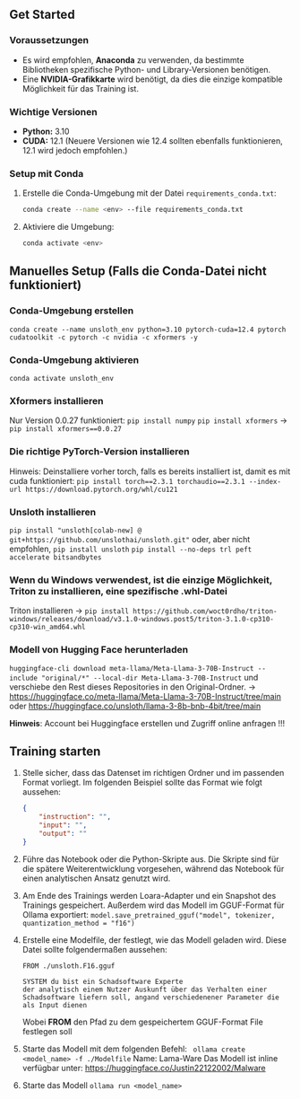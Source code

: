 ## Get Started

### Voraussetzungen

- Es wird empfohlen, **Anaconda** zu verwenden, da bestimmte Bibliotheken spezifische Python- und Library-Versionen
  benötigen.
- Eine **NVIDIA-Grafikkarte** wird benötigt, da dies die einzige kompatible Möglichkeit für das Training ist.

### Wichtige Versionen

- **Python:** 3.10
- **CUDA:** 12.1 (Neuere Versionen wie 12.4 sollten ebenfalls funktionieren, 12.1 wird jedoch empfohlen.)

### Setup mit Conda

1. Erstelle die Conda-Umgebung mit der Datei `requirements_conda.txt`:
   ```bash
   conda create --name <env> --file requirements_conda.txt 
   ```

2. Aktiviere die Umgebung:
    ```bash
    conda activate <env>
    ```
   
## Manuelles Setup (Falls die Conda-Datei nicht funktioniert)

### Conda-Umgebung erstellen
```conda create --name unsloth_env python=3.10 pytorch-cuda=12.4 pytorch cudatoolkit -c pytorch -c nvidia -c xformers -y```

### Conda-Umgebung aktivieren
```conda activate unsloth_env```

### Xformers installieren
Nur Version 0.0.27 funktioniert:
```pip install numpy```
```pip install xformers``` → ```pip install xformers==0.0.27```

### Die richtige PyTorch-Version installieren
Hinweis: Deinstalliere vorher torch, falls es bereits installiert ist, damit es mit cuda funktioniert:
```pip install torch==2.3.1 torchaudio==2.3.1 --index-url https://download.pytorch.org/whl/cu121```

### Unsloth installieren
```pip install "unsloth[colab-new] @ git+https://github.com/unslothai/unsloth.git"``` oder, aber nicht empfohlen, ```pip install unsloth```
```pip install --no-deps trl peft accelerate bitsandbytes```

### Wenn du Windows verwendest, ist die einzige Möglichkeit, Triton zu installieren, eine spezifische .whl-Datei
Triton installieren → ```pip install https://github.com/woct0rdho/triton-windows/releases/download/v3.1.0-windows.post5/triton-3.1.0-cp310-cp310-win_amd64.whl```

### Modell von Hugging Face herunterladen
```huggingface-cli download meta-llama/Meta-Llama-3-70B-Instruct --include "original/*" --local-dir Meta-Llama-3-70B-Instruct```
und verschiebe den Rest dieses Repositories in den Original-Ordner.
→ https://huggingface.co/meta-llama/Meta-Llama-3-70B-Instruct/tree/main oder https://huggingface.co/unsloth/llama-3-8b-bnb-4bit/tree/main

**Hinweis**: Account bei Huggingface erstellen und Zugriff online anfragen !!! 


## Training starten

1. Stelle sicher, dass das Datenset im richtigen Ordner und im passenden Format vorliegt. Im folgenden Beispiel sollte das Format wie folgt aussehen:
    ```json
   {
        "instruction": "",
        "input": "",
        "output": ""
    } 

2. Führe das Notebook oder die Python-Skripte aus. Die Skripte sind für die spätere Weiterentwicklung vorgesehen, 
   während das Notebook für einen analytischen Ansatz genutzt wird.

3. Am Ende des Trainings werden Loara-Adapter und ein Snapshot des Trainings gespeichert. 
   Außerdem wird das Modell im GGUF-Format für Ollama exportiert:
   ```model.save_pretrained_gguf("model", tokenizer, quantization_method = "f16")```

4. Erstelle eine Modelfile, der festlegt, wie das Modell geladen wird. Diese Datei sollte folgendermaßen aussehen:
    ```
   FROM ./unsloth.F16.gguf
   
   SYSTEM du bist ein Schadsoftware Experte 
   der analytisch einem Nutzer Auskunft über das Verhalten einer Schadsoftware liefern soll, angand verschiedenener Parameter die als Input dienen
   ```
   Wobei **FROM** den Pfad zu dem gespeichertem GGUF-Format File festlegen soll
5. Starte das Modell mit dem folgenden Befehl:
   ``` ollama create <model_name> -f ./Modelfile```
   Name: Lama-Ware
   Das Modell ist inline verfügbar unter: https://huggingface.co/Justin22122002/Malware

6. Starte das Modell
   ``` ollama run <model_name> ```

